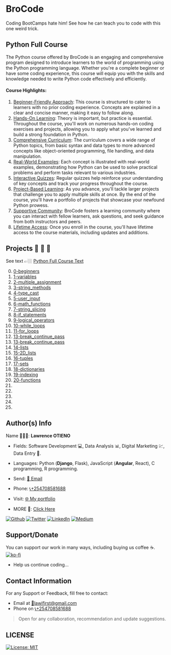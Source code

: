# BroCode

Coding BootCamps hate him! See how he can teach you to code with this one weird trick.

## Python Full Course
The Python course offered by BroCode is an engaging and comprehensive program designed to introduce learners to the world of programming using the Python programming language. Whether you're a complete beginner or have some coding experience, this course will equip you with the skills and knowledge needed to write Python code effectively and efficiently.

#### Course Highlights:
1. <u>Beginner-Friendly Approach</U>: This course is structured to cater to learners with no prior coding experience. Concepts are explained in a clear and concise manner, making it easy to follow along.
2. <u>Hands-On Learning</U>: Theory is important, but practice is essential. Throughout the course, you'll work on numerous hands-on coding exercises and projects, allowing you to apply what you've learned and build a strong foundation in Python.
3. <u>Comprehensive Curriculum</U>: The curriculum covers a wide range of Python topics, from basic syntax and data types to more advanced concepts like object-oriented programming, file handling, and data manipulation.
4. <u>Real-World Examples</U>: Each concept is illustrated with real-world examples, demonstrating how Python can be used to solve practical problems and perform tasks relevant to various industries.
5. <u>Interactive Quizzes</U>: Regular quizzes help reinforce your understanding of key concepts and track your progress throughout the course.
6. <u>Project-Based Learning</U>: As you advance, you'll tackle larger projects that challenge you to apply multiple skills at once. By the end of the course, you'll have a portfolio of projects that showcase your newfound Python prowess.
7. <u>Supportive Community</U>: BroCode fosters a learning community where you can interact with fellow learners, ask questions, and seek guidance from both instructors and peers.
8. <u>Lifetime Access</U>: Once you enroll in the course, you'll have lifetime access to the course materials, including updates and additions.

## Projects 🚨 🚨 🚨

 See text 👉🏼 [Python Full Course Text](https://github.com/LawiOtieno/BroCode/blob/main/Python-Full-course/0-a_PythonFullCourse.txt)

0. [0-beginners](https://github.com/LawiOtieno/BroCode/blob/main/Python-Full-course/0-beginners.py)
1. [1-variables](https://github.com/LawiOtieno/BroCode/blob/main/Python-Full-course/1-variables.py)
2. [2-multiple_assignment](https://github.com/LawiOtieno/Python_Tricks-Real_Python/blob/main/2-multiple_assignment.py)
3. [3-string_methods](https://github.com/LawiOtieno/BroCode/blob/main/Python-Full-course/3-string_methods.py)
4. [4-type_cast](https://github.com/LawiOtieno/BroCode/blob/main/Python-Full-course/4-type_cast.py)
5. [5-user_input](https://github.com/LawiOtieno/BroCode/blob/main/Python-Full-course/5-user_input.py)
6. [6-math_functions](https://github.com/LawiOtieno/BroCode/blob/main/Python-Full-course/6-math_functions.py)
7. [7-string_slicing](https://github.com/LawiOtieno/BroCode/blob/main/Python-Full-course/7-string_slicing.py)
8. [8-if_statements](https://github.com/LawiOtieno/BroCode/blob/main/Python-Full-course/8-if_statements.py)
9. [9-logical_operators](https://github.com/LawiOtieno/BroCode/blob/main/Python-Full-course/9-logical_operators.py)
10. [10-while_loops](https://github.com/LawiOtieno/BroCode/blob/main/Python-Full-course/10-while_loops.py)
11. [11-for_loops](https://github.com/LawiOtieno/BroCode/blob/main/Python-Full-course/11-for_loops.py)
12. [13-break_continue_pass](https://github.com/LawiOtieno/BroCode/blob/main/Python-Full-course/13-break_continue_pass.py)
13. [13-break_continue_pass](https://github.com/LawiOtieno/BroCode/blob/main/Python-Full-course/13-break_continue_pass.py)
14. [14-lists](https://github.com/LawiOtieno/BroCode/blob/main/Python-Full-course/14-lists.py)
15. [15-2D_lists](https://github.com/LawiOtieno/BroCode/blob/main/Python-Full-course/15-2D_lists.py)
16. [16-tuples](https://github.com/LawiOtieno/BroCode/blob/main/Python-Full-course/16-tuples.py)
17. [17-sets](https://github.com/LawiOtieno/BroCode/blob/main/Python-Full-course/17-sets.py)
18. [18-dictionaries](https://github.com/LawiOtieno/BroCode/blob/main/Python-Full-course/18-dictionaries.py)
19. [19-indexing](https://github.com/LawiOtieno/BroCode/blob/main/Python-Full-course/19-indexing.py)
20. [20-functions](https://github.com/LawiOtieno/BroCode/blob/main/Python-Full-course/20-functions.py)
21. [](https://github.com/LawiOtieno/BroCode/blob/main/Python-Full-course/)
22. [](https://github.com/LawiOtieno/BroCode/blob/main/Python-Full-course/)
23. [](https://github.com/LawiOtieno/BroCode/blob/main/Python-Full-course/)
24. [](https://github.com/LawiOtieno/BroCode/blob/main/Python-Full-course/)
25. [](https://github.com/LawiOtieno/BroCode/blob/main/Python-Full-course/)

## Author(s) Info

Name 👨🏽‍💻: __Lawrence OTIENO__

* Fields: Software Development 💻, Data Analysis 📊, Digital Marketing 💹, Data Entry 📑.

* Languages: Python (__Django__, Flask), JavaScript (__Angular__, React), C programming, R programming.

* Send: [📧 Email](mailto:lawifirst@gmail.com)

* Phone: [📞+254708581688](tel:+254708581688)

* Visit: [🌐 My portfolio](https://lawiotieno.github.io/portfolio)

* MORE 🔗: [Click Here](https://shor.by/lawi)

<p> <a href="https://github.com/streetgrandmaster" target="_blank"><img alt="Github" src="https://img.shields.io/badge/GitHub-%2312100E.svg?&style=for-the-badge&logo=Github&logoColor=white" /></a> <a href="https://twitter.com/LawiFirst" target="_blank"><img alt="Twitter" src="https://img.shields.io/badge/twitter-%231DA1F2.svg?&style=for-the-badge&logo=twitter&logoColor=white" /></a> <a href="https://www.linkedin.com/in/streetgrandmaster" target="_blank"><img alt="LinkedIn" src="https://img.shields.io/badge/linkedin-%230077B5.svg?&style=for-the-badge&logo=linkedin&logoColor=white" /></a> <a href="https://medium.com/@streetgm" target="_blank"><img alt="Medium" src="https://img.shields.io/badge/medium-%2312100E.svg?&style=for-the-badge&logo=medium&logoColor=white" /></a>
</p>

## Support/Donate

You can support our work in many ways, including buying us coffee ☕️.  
[![ko-fi](https://ko-fi.com/img/githubbutton_sm.svg)](https://ko-fi.com/N4N26PU7L)

* Help us continue coding...

<!-- [Buy Me Coffee ☕️](https://ko-fi.com/streetgrandmaster) -->

## Contact Information

For any Support or Feedback, fill free to contact:

* Email at [📧lawifirst@gmail.com](mailto:lawifirst@gmail.com)
* Phone on [📞+254708581688](tel:+254708581688)

> Open for any collaboration, recommendation and update suggestions.

## LICENSE

[![License: MIT](https://img.shields.io/badge/License-MIT-yellow.svg)](/LICENSE)

<!-- [MIT License](https://choosealicense.com/licenses/mit/) -->
